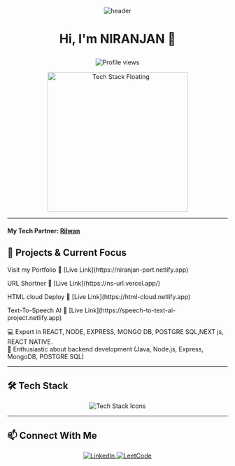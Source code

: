 <!-- Animated Header -->
<p align="center">
  <img src="https://capsule-render.vercel.app/api?type=waving&color=gradient&height=150&section=header&text=%20STOIC&fontColor=FFFFFF&animation=fadeIn" alt="header"/>
</p>

# <p align="center">Hi, I'm NIRANJAN 👋</p>

<p align="center">
  <img src="https://komarev.com/ghpvc/?username=niranjan20rc&style=flat-square&color=blue" alt="Profile views"/>
</p>

<!-- Floating Tech GIF -->
<p align="center">
  <img src="./assets/tech.gif" alt="Tech Stack Floating" width="320"/>
</p>

---

<h4>My Tech Partner: <a href="https://github.com/MohamedRilwanJ"><span>Rilwan<span></a></h4>

## 🚀 Projects & Current Focus

<p>
 Visit my Portfolio  
🔗 [Live Link](https://niranjan-port.netlify.app)
</p>
</p>
<p>
 URL Shortner 
🔗 [Live Link](https://ns-url.vercel.app/)
</p>
<p>
 HTML cloud Deploy  
🔗 [Live Link](https://html-cloud.netlify.app)
</p>
<p>
 Text-To-Speech AI 
🔗 [Live Link](https://speech-to-text-ai-project.netlify.app)
</p>

💻 Expert in  REACT, NODE, EXPRESS, MONGO DB, POSTGRE SQL,NEXT js, REACT NATIVE.  
🎯 Enthusiastic about backend development (Java, Node.js, Express, MongoDB, POSTGRE SQL)

---

## 🛠️ Tech Stack

<p align="center">
  <img src="https://skillicons.dev/icons?i=html,css,js,ts,react,nodejs,express,mongodb,postgresql,nextjs,vercel&theme=light" alt="Tech Stack Icons"/>
</p>

---

## 📫 Connect With Me

<p align="center">
  <a href="https://www.linkedin.com/in/niranjan-cse/" target="_blank">
    <img src="https://img.shields.io/badge/LinkedIn-Connect-blue?logo=linkedin&style=for-the-badge" alt="LinkedIn"/>
  </a>
  <a href="https://leetcode.com/u/niranjancse2023/" target="_blank">
    <img src="https://img.shields.io/badge/LeetCode-Visit-orange?logo=leetcode&style=for-the-badge" alt="LeetCode"/>
  </a>
</p>
